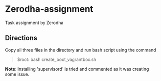 # Zerodha-assignment
Task assignment by Zerodha 

## Directions
Copy all three files in the directory and run bash script using the command
> $root: bash create_boot_vagrantbox.sh

**Note**: Installing 'supervisord' is tried and commented as it was creating some issue.
